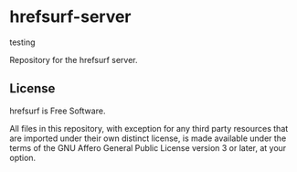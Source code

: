 # hrefsurf-server

testing

Repository for the hrefsurf server. 

## License
hrefsurf is Free Software.

All files in this repository, with exception for any third party resources
that are imported under their own distinct license, is made available under
the terms of the GNU Affero General Public License version 3 or later, at
your option.
